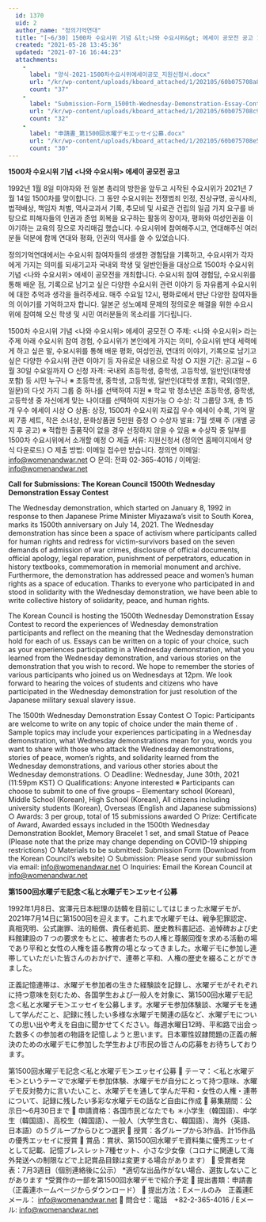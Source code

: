 ```yaml
---
  id: 1370
  uid: 2
  author_name: "정의기억연대"
  title: "[~6/30] 1500차 수요시위 기념 &lt;나와 수요시위&gt; 에세이 공모전 공고 1500th Wednesday Demonstration Essay Contest 第1500回水曜デモ記念＜私と水曜デモ＞エッセイ公募"
  created: "2021-05-28 13:45:36"
  updated: "2021-07-16 16:44:23"
  attachments: 
    - 
      label: "양식-2021-1500차수요시위에세이공모_지원신청서.docx"
      url: "/kr/wp-content/uploads/kboard_attached/1/202105/60b075708a8c94329321.docx"
      count: "37"
    - 
      label: "Submission-Form_1500th-Wednesday-Demonstration-Essay-Contest.docx"
      url: "/kr/wp-content/uploads/kboard_attached/1/202105/60b075708c93b8135966.docx"
      count: "32"
    - 
      label: "申請書_第1500回水曜デモエッセイ公募.docx"
      url: "/kr/wp-content/uploads/kboard_attached/1/202105/60b075708e5266655210.docx"
      count: "30"
---
```

**1500차 수요시위 기념 <나와 수요시위> 에세이 공모전 공고**

1992년 1월 8일 미야자와 전 일본 총리의 방한을 앞두고 시작된 수요시위가 2021년 7월 14일 1500차를 맞이합니다. 그 동안 수요시위는 전쟁범죄 인정, 진상규명, 공식사죄, 법적배상, 책임자 처벌, 역사교과서 기록, 추모비 및 사료관 건립의 일곱 가지 요구를 바탕으로 피해자들의 인권과 존엄 회복을 요구하는 활동의 장이자, 평화와 여성인권을 이야기하는 교육의 장으로 자리매김 했습니다. 수요시위에 참여해주시고, 연대해주신 여러분들 덕분에 함께 연대와 평화, 인권의 역사를 쓸 수 있었습니다. 

정의기억연대에서는 수요시위 참여자들의 생생한 경험담을 기록하고, 수요시위가 각자에게 가지는 의미를 되새기고자 국내외 학생 및 일반인들을 대상으로 1500차 수요시위 기념 <나와 수요시위> 에세이 공모전을 개최합니다. 수요시위 참여 경험담, 수요시위를 통해 배운 점, 기록으로 남기고 싶은 다양한 수요시위 관련 이야기 등 자유롭게 수요시위에 대한 추억과 생각을 들려주세요. 매주 수요일 12시, 평화로에서 만난 다양한 참여자들의 이야기를 기억하고자 합니다. 일본군 성노예제 문제의 정의로운 해결을 위한 수요시위에 참여해 오신 학생 및 시민 여러분들의 목소리를 기다립니다. 


1500차 수요시위 기념 <나와 수요시위> 에세이 공모전 
○ 주제: <나와 수요시위> 라는 주제 아래 수요시위 참여 경험, 수요시위가 본인에게 가지는 의미, 수요시위 반대 세력에게 하고 싶은 말, 수요시위를 통해 배운 평화, 여성인권, 연대의 이야기, 기록으로 남기고 싶은 다양한 수요시위 관련 이야기 등 자유로운 내용으로 작성
○ 지원 기간: 공고일 ~ 6월 30일 수요일까지
○ 신청 자격: 국내외 초등학생, 중학생, 고등학생, 일반인(대학생 포함) 등 시민 누구나
※ 초등학생, 중학생, 고등학생, 일반인(대학생 포함), 국외(영문, 일문)의 다섯 가지 그룹 중 하나를 선택하여 지원
※ 학교 밖 청소년은 초등학생, 중학생, 고등학생 중 자신에게 맞는 나이대를 선택하여 지원가능
○ 수상: 각 그룹당 3개, 총 15개 우수 에세이 시상 
○ 상품: 상장, 1500차 수요시위 자료집 우수 에세이 수록, 기억 팔찌 7종 세트, 작은 소녀상, 문화상품권 5만원 증정
○ 수상자 발표: 7월 셋째 주 (개별 공지 후 공고)
※ 적합한 출품작이 없을 경우 선정하지 않을 수 있음
※ 수상작 중 일부를 1500차 수요시위에서 소개할 예정
○ 제출 서류: 지원신청서 (정의연 홈페이지에서 양식 다운로드)
○ 제출 방법: 이메일 접수만 받습니다. 정의연 이메일: info@womenandwar.net
○ 문의: 전화 02-365-4016 / 이메일: info@womenandwar.net

**Call for Submissions: The Korean Council 1500th Wednesday Demonstration Essay Contest**

The Wednesday demonstration, which started on January 8, 1992 in response to then Japanese Prime Minister Miyazawa’s visit to South Korea, marks its 1500th anniversary on July 14, 2021. The Wednesday demonstration has since been a space of activism where participants called for human rights and redress for victim-survivors based on the seven demands of admission of war crimes, disclosure of official documents, official apology, legal reparation, punishment of perpetrators, education in history textbooks, commemoration in memorial monument and archive. Furthermore, the demonstration has addressed peace and women’s human rights as a space of education. Thanks to everyone who participated in and stood in solidarity with the Wednesday demonstration, we have been able to write collective history of solidarity, peace, and human rights.
 
The Korean Council is hosting the 1500th Wednesday Demonstration Essay Contest to record the experiences of Wednesday demonstration participants and reflect on the meaning that the Wednesday demonstration hold for each of us. Essays can be written on a topic of your choice, such as your experiences participating in a Wednesday demonstration, what you learned from the Wednesday demonstration, and various stories on the demonstration that you wish to record. We hope to remember the stories of various participants who joined us on Wednesdays at 12pm. We look forward to hearing the voices of students and citizens who have participated in the Wednesday demonstration for just resolution of the Japanese military sexual slavery issue.

The 1500th Wednesday Demonstration Essay Contest 
○ Topic: Participants are welcome to write on any topic of choice under the main theme of . Sample topics may include your experiences participating in a Wednesday demonstration, what Wednesday demonstrations mean for you, words you want to share with those who attack the Wednesday demonstrations, stories of peace, women’s rights, and solidarity learned from the Wednesday demonstrations, and various other stories about the Wednesday demonstrations.
○ Deadline: Wednesday, June 30th, 2021 (11:59pm KST)
○ Qualifications: Anyone interested
※ Participants can choose to submit to one of five groups – Elementary school (Korean), Middle School (Korean), High School (Korean), All citizens including university students (Korean), Overseas (English and Japanese submissions)
○ Awards: 3 per group, total of 15 submissions awarded
○ Prize: Certificate of Award, Awarded essays included in the 1500th Wednesday Demonstration Booklet, Memory Bracelet 1 set, and small Statue of Peace (Please note that the prize may change depending on COVID-19 shipping restrictions)
○ Materials to be submitted: Submission Form (Download from the Korean Council’s website)
○ Submission: Please send your submission via email: info@womenandwar.net
○ Inquiries: Email the Korean Council at info@womenandwar.net 

**第1500回水曜デモ記念＜私と水曜デモ＞エッセイ公募**

1992年1月8日、宮澤元日本総理の訪韓を目前にしてはじまった水曜デモが、2021年7月14日に第1500回を迎えます。これまで水曜デモは、戦争犯罪認定、真相究明、公式謝罪、法的賠償、責任者処罰、歴史教科書記述、追悼碑および史料館建設の７つの要求をもとに、被害者たちの人権と尊厳回復を求める活動の場であり平和と女性の人権を語る教育の場となってきました。水曜デモに参加し連帯していただいた皆さんのおかげで、連帯と平和、人権の歴史を綴ることができました。

正義記憶連帯は、水曜デモ参加者の生きた経験談を記録し、水曜デモがそれぞれに持つ意味を刻むため、各国学生および一般人を対象に、第1500回水曜デモ記念＜私と水曜デモ＞エッセイを公募します。水曜デモ参加体験談、水曜デモを通して学んだこと、記録に残したい多様な水曜デモ関連の話など、水曜デモについての思い出や考えを自由に聞かせてください。毎週水曜日12時、平和路で出会った数多くの参加者の物語を記憶しようと思います。日本軍性奴隷問題の正義の解決のための水曜デモに参加した学生および市民の皆さんの応募をお待ちしております。

第1500回水曜デモ記念＜私と水曜デモ＞エッセイ公募 
 テーマ：＜私と水曜デモ＞というテーマで水曜デモ参加体験、水曜デモが自分にとって持つ意味、水曜デモ反対勢力に言いたいこと、水曜デモを通して学んだ平和・女性の人権・連帯について、記録に残したい多彩な水曜デモの話など自由に作成
 募集期間：公示日～6月30日まで
 申請資格：各国市民どなたでも
＊小学生（韓国語）、中学生（韓国語）、高校生（韓国語）、一般人（大学生含む、韓国語）、海外（英語、日本語）の５グループからひとつ選択
 授賞：各グループから3作品、計15作品の優秀エッセイに授賞
 賞品：賞状、第1500回水曜デモ資料集に優秀エッセイとして記載、記憶ブレスレット7種セット、小さな少女像（コロナに関連して海外発送への制限などで上記賞品目録は変更する場合があります）
 受賞者発表：7月3週目（個別連絡後に公示）
\*適切な出品作がない場合、選抜しないことがあります
\*受賞作の一部を第1500回水曜デモで紹介予定
 提出書類：申請書（正義連ホームページからダウンロード）
 提出方法：Eメールのみ　正義連Eメール： info@womenandwar.net
 問合せ：電話　+82-2-365-4016 / Eメール: info@womenandwar.net